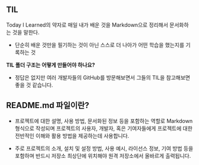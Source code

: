 ## TIL

Today I Learned의 약자로 매일 내가 배운 것을 Markdown으로 정리해서 문서화하는 것을 말한다.

- 단순히 배운 것만을 필기하는 것이 아닌 스스로 더 나아가 어떤 학습을 했는지를 기록하는 것

**TIL 폴더 구조는 어떻게 만들어야 하나요?**
- 정답은 없지만 여러 개발자들의 GitHub를 방문해보면서 그들의 TIL을 참고해보면 좋을 것 같습니다.

## README.md 파일이란?
- 프로젝트에 대한 설명, 사용 방법, 문서화된 정보 등을 포함하는 역할로 Markdown 형식으로 작성되며 프로젝트의 사용자, 개발자, 혹은 기여자들에게 프로젝트에 대한 전반적인 이해와 활용 방법을 제공하는데 사용합니다.

- 주로 프로젝트의 소개, 설치 및 설정 방법, 사용 예시, 라이선스 정보, 기여 방법 등을 포함하며 반드시 저장소 최상단에 위치해야 원격 저장소에서 올바르게 출력됩니다.